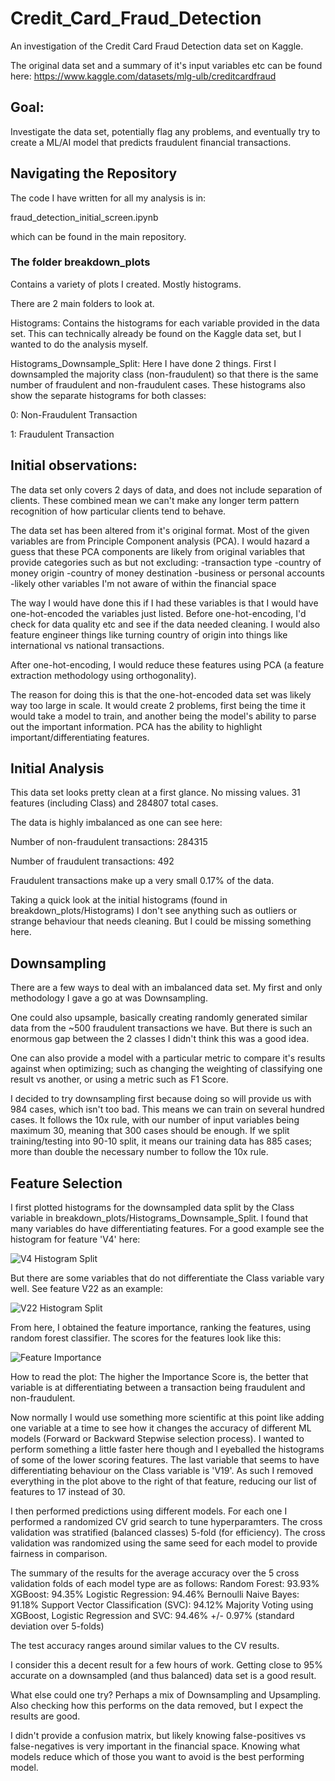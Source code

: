 # Credit_Card_Fraud_Detection
An investigation of the Credit Card Fraud Detection data set on Kaggle.

The original data set and a summary of it's input variables etc can be found here:
https://www.kaggle.com/datasets/mlg-ulb/creditcardfraud

## Goal:

Investigate the data set, potentially flag any problems, and eventually try to create a ML/AI model that predicts fraudulent financial transactions.

## Navigating the Repository

The code I have written for all my analysis is in:

fraud_detection_initial_screen.ipynb

which can be found in the main repository.

### The folder breakdown_plots

Contains a variety of plots I created.  Mostly histograms.

There are 2 main folders to look at.

Histograms: Contains the histograms for each variable provided in the data set.  This can technically already be found on the Kaggle data set, but I wanted to do the analysis myself.

Histograms_Downsample_Split: Here I have done 2 things. First I downsampled the majority class (non-fraudulent) so that there is the same number of fraudulent and non-fraudulent cases. These histograms also show the separate histograms for both classes:

0: Non-Fraudulent Transaction

1: Fraudulent Transaction

## Initial observations:

The data set only covers 2 days of data, and does not include separation of clients.  These combined mean we can't make any longer term pattern recognition of how particular clients tend to behave.

The data set has been altered from it's original format.  Most of the given variables are from Principle Component analysis (PCA).  I would hazard a guess that these PCA components are likely from original variables that provide categories such as but not excluding:
-transaction type
-country of money origin
-country of money destination
-business or personal accounts
-likely other variables I'm not aware of within the financial space

The way I would have done this if I had these variables is that I would have one-hot-encoded the variables just listed.  Before one-hot-encoding, I'd check for data quality etc and see if the data needed cleaning.  I would also feature engineer things like turning country of origin into things like international vs national transactions.

After one-hot-encoding, I would reduce these features using PCA (a feature extraction methodology using orthogonality).

The reason for doing this is that the one-hot-encoded data set was likely way too large in scale.  It would create 2 problems, first being the time it would take a model to train, and another being the model's ability to parse out the important information.  PCA has the ability to highlight important/differentiating features.

## Initial Analysis

This data set looks pretty clean at a first glance.  No missing values. 31 features (including Class) and 284807 total cases.

The data is highly imbalanced as one can see here:

Number of non-fraudulent transactions: 284315

Number of fraudulent transactions: 492

Fraudulent transactions make up a very small 0.17% of the data.

Taking a quick look at the initial histograms (found in breakdown_plots/Histograms) I don't see anything such as outliers or strange behaviour that needs cleaning.  But I could be missing something here.

## Downsampling

There are a few ways to deal with an imbalanced data set.  My first and only methodology I gave a go at was Downsampling.

One could also upsample, basically creating randomly generated similar data from the ~500 fraudulent transactions we have.  But there is such an enormous gap between the 2 classes I didn't think this was a good idea.

One can also provide a model with a particular metric to compare it's results against when optimizing; such as changing the weighting of classifying one result vs another, or using a metric such as F1 Score.

I decided to try downsampling first because doing so will provide us with 984 cases, which isn't too bad.  This means we can train on several hundred cases.  It follows the 10x rule, with our number of input variables being maximum 30, meaning that 300 cases should be enough.  If we split training/testing into 90-10 split, it means our training data has 885 cases; more than double the necessary number to follow the 10x rule.

## Feature Selection

I first plotted histograms for the downsampled data split by the Class variable in breakdown_plots/Histograms_Downsample_Split.  I found that many variables do have differentiating features.  For a good example see the histogram for feature 'V4' here:

![V4 Histogram Split](https://github.com/bgoodman90/Credit_Card_Fraud_Detection/blob/main/breakdown_plots/Histograms_Downsample_Split/V4_hist.png)

But there are some variables that do not differentiate the Class variable vary well.  See feature V22 as an example:

![V22 Histogram Split](https://github.com/bgoodman90/Credit_Card_Fraud_Detection/blob/main/breakdown_plots/Histograms_Downsample_Split/V22_hist.png)

From here, I obtained the feature importance, ranking the features, using random forest classifier.  The scores for the features look like this:

![Feature Importance](https://github.com/bgoodman90/Credit_Card_Fraud_Detection/blob/main/feature_scores.png)

How to read the plot: The higher the Importance Score is, the better that variable is at differentiating between a transaction being fraudulent and non-fraudulent.

Now normally I would use something more scientific at this point like adding one variable at a time to see how it changes the accuracy of different ML models (Forward or Backward Stepwise selection process).  I wanted to perform something a little faster here though and I eyeballed the histograms of some of the lower scoring features.  The last variable that seems to have differentiating behaviour on the Class variable is 'V19'.  As such I removed everything in the plot above to the right of that feature, reducing our list of features to 17 instead of 30.

I then performed predictions using different models.  For each one I performed a randomized CV grid search to tune hyperparamters.  The cross validation was stratified (balanced classes) 5-fold (for efficiency).  The cross validation was randomized using the same seed for each model to provide fairness in comparison.

The summary of the results for the average accuracy over the 5 cross validation folds of each model type are as follows:
Random Forest: 93.93%
XGBoost: 94.35%
Logistic Regression: 94.46%
Bernoulli Naive Bayes: 91.18%
Support Vector Classification (SVC): 94.12%
Majority Voting using XGBoost, Logistic Regression and SVC: 94.46% +/- 0.97% (standard deviation over 5-folds)

The test accuracy ranges around similar values to the CV results.

I consider this a decent result for a few hours of work.  Getting close to 95% accurate on a downsampled (and thus balanced) data set is a good result.

What else could one try?  Perhaps a mix of Downsampling and Upsampling.  Also checking how this performs on the data removed, but I expect the results are good.

I didn't provide a confusion matrix, but likely knowing false-positives vs false-negatives is very important in the financial space.  Knowing what models reduce which of those you want to avoid is the best performing model.
